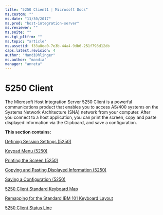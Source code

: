 ```yaml
---
title: "5250 Client1 | Microsoft Docs"
ms.custom: ""
ms.date: "11/30/2017"
ms.prod: "host-integration-server"
ms.reviewer: ""
ms.suite: ""
ms.tgt_pltfrm: ""
ms.topic: "article"
ms.assetid: f33a8ea0-7e3b-44a4-9db6-251f793d12db
caps.latest.revision: 4
author: "MandiOhlinger"
ms.author: "mandia"
manager: "anneta"
---
```

# 5250 Client
The Microsoft Host Integration Server 5250 Client is a powerful communications product that enables you to access AS/400 systems on the Systems Network Architecture (SNA) network from your computer. After you connect to a host application, you can print the screen, copy and paste displayed information via the Clipboard, and save a configuration.  
  
 **This section contains:**  
  
 [Defining Session Settings (5250)](../core/defining-session-settings-5250-1.md)  
  
 [Keypad Menu (5250)](../core/keypad-menu-5250.md)  
  
 [Printing the Screen (5250)](../core/printing-the-screen-5250-2.md)  
  
 [Copying and Pasting Displayed Information (5250)](../core/copying-and-pasting-displayed-information-5250-2.md)  
  
 [Saving a Configuration (5250)](../core/saving-a-configuration-5250-2.md)  
  
 [5250 Client Standard Keyboard Map](../core/5250-client-standard-keyboard-map1.md)  
  
 [Remapping for the Standard IBM 101 Keyboard Layout](../core/remapping-for-the-standard-ibm-101-keyboard-layout2.md)  
  
 [5250 Client Status Line](../core/5250-client-status-line1.md)